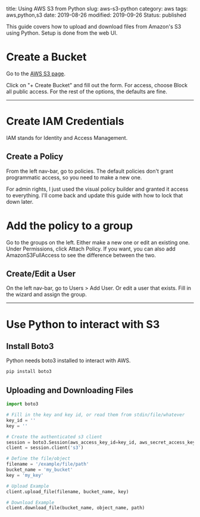 title: Using AWS S3 from Python
slug: aws-s3-python
category: aws
tags: aws,python,s3
date: 2019-08-26
modified: 2019-09-26
Status: published


This guide covers how to upload and download files from Amazon's S3 using
Python. Setup is done from the web UI.


# Create a Bucket

Go to the [AWS S3 page](https://s3.console.aws.amazon.com).

Click on "+ Create Bucket" and fill out the form. For access, choose
Block all public access. For the rest of the options, the defaults are fine.


---


# Create IAM Credentials


IAM stands for Identity and Access Management.


## Create a Policy
From the left nav-bar, go to policies. The default policies don't grant
programmatic access, so you need to make a new one.

For admin rights, I just used the visual policy builder and granted it
access to everything. I'll come back and update this guide with how to lock
that down later.


# Add the policy to a group
Go to the groups on the left. Either make a new one or edit an existing one.
Under Permissions, click Attach Policy. If you want, you can also add
AmazonS3FullAccess to see the difference between the two.


## Create/Edit a User

On the left nav-bar, go to Users > Add User. Or edit a user that exists.
Fill in the wizard and assign the group.


---


# Use Python to interact with S3

## Install Boto3

Python needs boto3 installed to interact with AWS.

```bash
pip install boto3
```


## Uploading and Downloading Files

```python
import boto3

# Fill in the key and key id, or read them from stdin/file/whatever
key_id = ''
key = ''

# Create the authenticated s3 client
session = boto3.Session(aws_access_key_id=key_id, aws_secret_access_key=key)
client = session.client('s3')

# Define the file/object
filename = '/example/file/path'
bucket_name = 'my_bucket'
key = 'my_key'

# Upload Example
client.upload_file(filename, bucket_name, key)

# Download Example
client.download_file(bucket_name, object_name, path)
```




